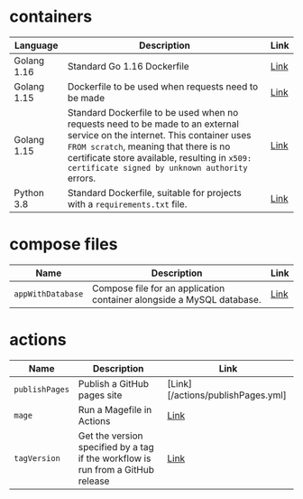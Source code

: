 # containers

| Language    | Description                                                  | Link                        |
| ----------- | ------------------------------------------------------------ | --------------------------- |
| Golang 1.16 | Standard Go 1.16 Dockerfile                                  | [Link](/contianers/golang/1.16) |
| Golang 1.15 | Dockerfile to be used when requests need to be made          | [Link](/containers/golang/webRequests) |
| Golang 1.15 | Standard Dockerfile to be used when no requests need to be made to an external service on the internet. This container uses `FROM scratch`, meaning that there is no certificate store available, resulting in `x509: certificate signed by unknown authority` errors. | [Link](/containers/golang/noRequests)  |
| Python 3.8  | Standard Dockerfile, suitable for projects with a `requirements.txt` file. | [Link](/containers/python/standard)    |

# compose files

| Name              | Description                                                  | Link                             |
| ----------------- | ------------------------------------------------------------ | -------------------------------- |
| `appWithDatabase` | Compose file for an application container alongside a MySQL database. | [Link](/compose/appWithDatabase) |

# actions

| Name           | Description                                                  | Link                              |
| -------------- | ------------------------------------------------------------ | --------------------------------- |
| `publishPages` | Publish a GitHub pages site                                  | [Link][/actions/publishPages.yml] |
| `mage`         | Run a Magefile in Actions                                    | [Link](/actions/mage.yml)         |
| `tagVersion`   | Get the version specified by a tag if the workflow is run from a GitHub release | [Link](/actions/tagVersion.yml)   |

